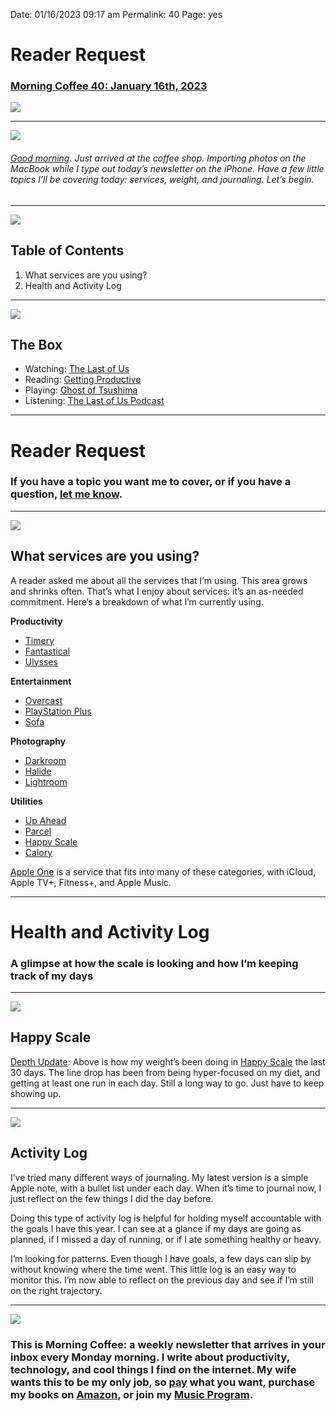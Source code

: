 
Date: 01/16/2023 09:17 am
Permalink: 40
Page: yes

# Reader Request

### [Morning Coffee 40: January 16th, 2023][1]

![][image-1]

---- 

![][image-2]

###### [Good morning][2]. Just arrived at the coffee shop. Importing photos on the MacBook while I type out today’s newsletter on the iPhone. Have a few little topics I’ll be covering today: services, weight, and journaling. Let’s begin.

---- 

![][image-3]

## Table of Contents

1. What services are you using?
2. Health and Activity Log

---- 

![][image-4]

## The Box

- Watching: [The Last of Us][3]
- Reading: [Getting Productive][4]
- Playing: [Ghost of Tsushima][5]
- Listening: [The Last of Us Podcast][6]

---- 

# Reader Request

### If you have a topic you want me to cover, or if you have a question, [let me know][7].

---- 

![][image-5]

## What services are you using?

A reader asked me about all the services that I’m using. This area grows and shrinks often. That’s what I enjoy about services: it’s an as-needed commitment. Here’s a breakdown of what I’m currently using.

**Productivity**

- [Timery][8]
- [Fantastical][9]
- [Ulysses][10]

**Entertainment**

- [Overcast][11]
- [PlayStation Plus][12]
- [Sofa][13]

**Photography**

- [Darkroom][14]
- [Halide][15]
- [Lightroom][16]

**Utilities**

- [Up Ahead][17]
- [Parcel][18]
- [Happy Scale][19]
- [Calory][20]

[Apple One][21] is a service that fits into many of these categories, with iCloud, Apple TV+, Fitness+, and Apple Music.  

---- 

# Health and Activity Log

### A glimpse at how the scale is looking and how I’m keeping track of my days

---- 

![][image-6]

## Happy Scale

[Depth Update][22]: Above is how my weight’s been doing in [Happy Scale][23] the last 30 days. The line drop has been from being hyper-focused on my diet, and getting at least one run in each day. Still a long way to go. Just have to keep showing up. 

---- 

![][image-7]

## Activity Log

I’ve tried many different ways of journaling. My latest version is a simple Apple note, with a bullet list under each day. When it’s time to journal now, I just reflect on the few things I did the day before. 

Doing this type of activity log is helpful for holding myself accountable with the goals I have this year. I can see at a glance if my days are going as planned, if I missed a day of running, or if I ate something healthy or heavy.

I’m looking for patterns. Even though I have goals, a few days can slip by without knowing where the time went. This little log is an easy way to monitor this. I’m now able to reflect on the previous day and see if I’m still on the right trajectory.

---- 

![][image-8]

### This is Morning Coffee: a weekly newsletter that arrives in your inbox every Monday morning. I write about productivity, technology, and cool things I find on the internet. My wife wants this to be my only job, so [pay][24] what you want, purchase my books on [Amazon][25], or join my [Music Program][26].

[1]:	https://nashp.com/40
[2]:	mailto:nashp@me.com
[3]:	https://youtu.be/uLtkt8BonwM
[4]:	https://culturedcode.com/things/guide/
[5]:	https://youtu.be/FhqTNAlErQc
[6]:	https://overcast.fm/+-NFDhCxkA
[7]:	mailto:nashp@me.com
[8]:	https://apps.apple.com/us/app/timery-for-toggl/id1425368544
[9]:	https://apps.apple.com/us/app/fantastical-calendar/id718043190
[10]:	https://apps.apple.com/us/app/ulysses-writing-app/id1225570693
[11]:	https://apps.apple.com/us/app/overcast/id888422857
[12]:	https://www.playstation.com/en-us/ps-plus/
[13]:	https://apps.apple.com/us/app/sofa-downtime-organizer/id1276554886
[14]:	https://apps.apple.com/us/app/darkroom-photo-video-editor/id953286746
[15]:	https://apps.apple.com/us/app/halide-mark-ii-pro-camera/id885697368
[16]:	https://apps.apple.com/us/app/lightroom-photo-video-editor/id878783582
[17]:	https://apps.apple.com/us/app/up-ahead-countdown-widgets/id1583147528
[18]:	https://apps.apple.com/us/app/parcel-delivery-tracking/id375589283
[19]:	https://apps.apple.com/us/app/happy-scale/id532430574
[20]:	https://apps.apple.com/us/app/calory-nutrition-diet-coach/id1441252752
[21]:	https://www.apple.com/apple-one/
[22]:	https://nashp.com/010223
[23]:	https://apps.apple.com/us/app/happy-scale/id532430574
[24]:	https://buy.stripe.com/fZe4jqd135LRc4U4gj
[25]:	https://www.amazon.com/dp/B0CQQG3JCF?binding=paperback&ref=dbs_dp_awt_sb_pc_tpbk
[26]:	https://patreon.com/nashp

[image-1]:	https://nashp.com/_media/mc.gif
[image-2]:	https://i.imgur.com/Cycuvgg.jpg
[image-3]:	https://i.imgur.com/eO2hcg2.jpg
[image-4]:	https://blotcdn.com/blog_7d9c6729f90a4fd68ca68a09e88009f0/_image_cache/7cf7610f-df38-435d-8654-200d185511c1.gif
[image-5]:	https://i.imgur.com/WEKTLUN.jpg
[image-6]:	https://i.imgur.com/05E2zGm.jpg
[image-7]:	https://i.imgur.com/UPAGd5A.jpg
[image-8]:	https://i.imgur.com/MwejBou.jpg